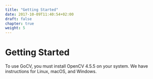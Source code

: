 ```yaml
---
title: "Getting Started"
date: 2017-10-09T11:40:54+02:00
draft: false
chapter: true
weight: 5
---
```


# Getting Started

To use GoCV, you must install OpenCV 4.5.5 on your system. We have instructions for Linux, macOS, and Windows.

